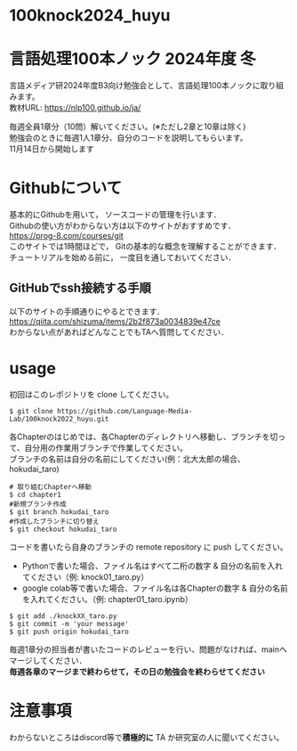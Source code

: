 # 100knock2024_huyu

# 言語処理100本ノック 2024年度 冬
言語メディア研2024年度B3向け勉強会として、言語処理100本ノックに取り組みます。  
教材URL: https://nlp100.github.io/ja/  

毎週全員1章分（10問）解いてください。(※ただし2章と10章は除く)  
勉強会のときに毎週1人1章分、自分のコードを説明してもらいます。  
11月14日から開始します  

# Githubについて
基本的にGithubを用いて， ソースコードの管理を行います．  
Githubの使い方がわからない方は以下のサイトがおすすめです．  
https://prog-8.com/courses/git  
このサイトでは1時間ほどで， Gitの基本的な概念を理解することができます．  
チュートリアルを始める前に， 一度目を通しておいてください．  

## GitHubでssh接続する手順
以下のサイトの手順通りにやるとできます．  
https://qiita.com/shizuma/items/2b2f873a0034839e47ce  
わからない点があればどんなことでもTAへ質問してください．  

# usage
初回はこのレポジトリを clone してください。  　　
```
$ git clone https://github.com/Language-Media-Lab/100knock2022_huyu.git
```
  
各Chapterのはじめでは、各Chapterのディレクトリへ移動し、ブランチを切って、自分用の作業用ブランチで作業してください。  
ブランチの名前は自分の名前にしてください(例：北大太郎の場合、hokudai_taro)
```
# 取り組むChapterへ移動
$ cd chapter1
#新規ブランチ作成
$ git branch hokudai_taro
#作成したブランチに切り替え
$ git checkout hokudai_taro
```

コードを書いたら自身のブランチの remote repository に push してください。  
- Pythonで書いた場合、ファイル名はすべて二桁の数字 & 自分の名前を入れてください（例: knock01_taro.py）
- google colab等で書いた場合、ファイル名は各Chapterの数字 & 自分の名前を入れてください。（例: chapter01_taro.ipynb）
```
$ git add ./knockXX_taro.py
$ git commit -m 'your message'
$ git push origin hokudai_taro
```
毎週1章分の担当者が書いたコードのレビューを行い、問題がなければ、mainへマージしてください．  
**毎週各章のマージまで終わらせて，その日の勉強会を終わらせてください**

# 注意事項
わからないところはdiscord等で**積極的に** TA か研究室の人に聞いてください。     
